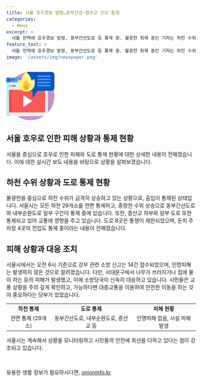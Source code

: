 ```yaml
---
title: 서울 호우경보 발령…동부간선·잠수교 인도 통제
categories:
  - News
excerpt: >
  서울 전역에 호우경보 발령, 동부간선도로 등 통제 중. 불광천 취재 중인 기자는 하천 수위 계속 상승 중이라고 전함. 서울시는 29개 하천을 전면 통제하고, 도로 8곳과 둔치주차장 4곳에 진입을 통제하고 있음. 현재까지 인명피해는 없으나 나무 쓰러지거나 집에 물이 찬 사례 발생. 대중교통 이용을 권고하며, 오늘 하루 교통 상황을 주의할 것을 당부함. (영상취재: 최준식, 영상편집 : 전민규)
feature_text: >
  서울 전역에 호우경보 발령, 동부간선도로 등 통제 중. 불광천 취재 중인 기자는 하천 수위 계속 상승 중이라고 전함. 서울시는 29개 하천을 전면 통제하고, 도로 8곳과 둔치주차장 4곳에 진입을 통제하고 있음. 현재까지 인명피해는 없으나 나무 쓰러지거나 집에 물이 찬 사례 발생. 대중교통 이용을 권고하며, 오늘 하루 교통 상황을 주의할 것을 당부함. (영상취재: 최준식, 영상편집 : 전민규)
image: '/assets/img/newspaper.png'
---
```


<p><img src="/assets/img/news.png" alt="rentncar 속보" /></p>

<h2 data-ke-size="size26">서울 호우로 인한 피해 상황과 통제 현황</h2>

<p data-ke-size="size16">서울을 중심으로 호우로 인한 피해와 도로 통제 현황에 대한 상세한 내용이 전해졌습니다. 이에 대한 실시간 보도 내용을 바탕으로 상황을 살펴보겠습니다.</p>

<h2><b>하천 수위 상황과 도로 통제 현황</b></h2>

<p data-ke-size="size16">불광천을 중심으로 하천 수위가 급격히 상승하고 있는 상황으로, 출입이 통제된 상태입니다. 서울시는 모든 하천 29개소를 전면 통제하고, 중랑천 수위 상승으로 동부간선도로와 내부순환도로 일부 구간이 통제 중에 있습니다. 또한, 증산교 하부와 일부 도로 또한 통제되고 있어 교통에 영향을 주고 있습니다. 도로 8곳은 통행이 제한되었으며, 둔치 주차장 4곳의 진입도 통제 중이라는 내용이 전해졌습니다.</p>

<h2><b>피해 상황과 대응 조치</b></h2>

<p data-ke-size="size16">서울시에서는 오전 6시 기준으로 강우 관련 소방 신고는 14건 접수되었으며, 인명피해는 발생하지 않은 것으로 알려졌습니다. 다만, 서대문구에서 나무가 쓰러지거나 집에 물이 차는 등의 피해가 발생했고, 이에 소방당국이 신속히 대응하고 있습니다. 시민들은 교통 상황을 주의 깊게 확인하고, 가능하다면 대중교통을 이용하여 안전한 이동을 하는 것이 중요하다는 당부가 있었습니다.</p>

<table>
    <tbody>
        <tr>
            <td style="text-align: center; height: 17px;"><b>하천 통제</b></td>
            <td style="text-align: center; height: 17px;"><b>도로 통제</b></td>
            <td style="text-align: center; height: 17px;"><b>피해 현황</b></td>
        </tr>
        <tr>
            <td style="text-align: center; height: 17px;">전면 통제 (29개소)</td>
            <td style="text-align: center; height: 17px;">동부간선도로, 내부순환도로, 증산교 등</td>
            <td style="text-align: center; height: 17px;">인명피해 없음, 시설 피해 발생</td>
        </tr>
    </tbody>
</table>

<p data-ke-size="size16">서울시는 계속해서 상황을 모니터링하고 시민들의 안전에 최선을 다하고 있다는 점이 강조되고 있습니다. </p>

<p data-ke-size="size16">&nbsp;</p>
유용한 생활 정보가 필요하시다면, <a href="https://onioninfo.kr" rel="dofollow">onioninfo.kr</a>



